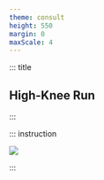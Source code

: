 ```yaml
---
theme: consult
height: 550
margin: 0
maxScale: 4
---
```

<!-- slide template="[[gym-ex]]" -->

::: title
## High-Knee Run
:::

::: instruction

![](https://i.pinimg.com/originals/a6/8c/6a/a68c6ac541ae8b403a4b34cda93441e3.gif)<!-- element style="width:500px;object-fit:contain" -->

:::
